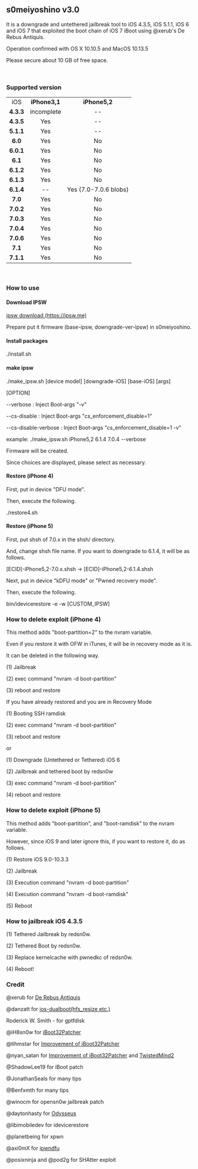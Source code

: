 <h2>s0meiyoshino v3.0</h2>
<p>It is a downgrade and untethered jailbreak tool to iOS 4.3.5, iOS 5.1.1, iOS 6 and iOS 7 that exploited the boot chain of iOS 7 iBoot using @xerub's De Rebus Antiquis.</p>
<p>Operation confirmed with OS X 10.10.5 and MacOS 10.13.5</p>
<p>Please secure about 10 GB of free space.</p>
<br/>
<h3>Supported version</h3>
<table style="border-collapse: collapse;" cellspacing="0" cellpadding="0">
    <tbody>
        <tr>
            <td>
                <p style="margin: 0.0px 0.0px 0.0px 0.0px; text-align: center;" align="center">iOS</p>
            </td>
            <td>
                <p style="margin: 0.0px 0.0px 0.0px 0.0px; text-align: center;" align="center"><strong>iPhone3,1</strong></span></p>
            </td>
            <td>
                <p style="margin: 0.0px 0.0px 0.0px 0.0px; text-align: center;" align="center"><strong>iPhone5,2</strong></span></p>
            </td>
        </tr>
        <tr>
            <td>
                <p style="margin: 0.0px 0.0px 0.0px 0.0px; text-align: center;" align="center"><strong>4.3.3</strong></span></p>
            </td>
            <td>
                <p style="margin: 0.0px 0.0px 0.0px 0.0px; text-align: center;" align="center">incomplete</span></p>
            </td>
            <td>
                <p style="margin: 0.0px 0.0px 0.0px 0.0px; text-align: center;" align="center">--</p>
            </td>
        </tr>
        <tr>
            <td>
                <p style="margin: 0.0px 0.0px 0.0px 0.0px; text-align: center;" align="center"><strong>4.3.5</strong></span></p>
            </td>
            <td>
                <p style="margin: 0.0px 0.0px 0.0px 0.0px; text-align: center;" align="center">Yes</span></p>
            </td>
            <td>
                <p style="margin: 0.0px 0.0px 0.0px 0.0px; text-align: center;" align="center">--</p>
            </td>
        </tr>
        <tr>
            <td>
                <p style="margin: 0.0px 0.0px 0.0px 0.0px; text-align: center;" align="center"><strong>5.1.1</strong></span></p>
            </td>
            <td>
                <p style="margin: 0.0px 0.0px 0.0px 0.0px; text-align: center;" align="center">Yes</span></p>
            </td>
            <td>
                <p style="margin: 0.0px 0.0px 0.0px 0.0px; text-align: center;" align="center">--</p>
            </td>
        </tr>
        <tr>
            <td>
                <p style="margin: 0.0px 0.0px 0.0px 0.0px; text-align: center;" align="center"><strong>6.0</strong></span></p>
            </td>
            <td>
                <p style="margin: 0.0px 0.0px 0.0px 0.0px; text-align: center;" align="center">Yes</span></p>
            </td>
            <td>
                <p style="margin: 0.0px 0.0px 0.0px 0.0px; text-align: center;" align="center">No</span></p>
            </td>
        </tr>
        <tr>
            <td>
                <p style="margin: 0.0px 0.0px 0.0px 0.0px; text-align: center;" align="center"><strong>6.0.1</strong></span></p>
            </td>
            <td>
                <p style="margin: 0.0px 0.0px 0.0px 0.0px; text-align: center;" align="center">Yes</span></p>
            </td>
            <td>
                <p style="margin: 0.0px 0.0px 0.0px 0.0px; text-align: center;" align="center">No</span></p>
            </td>
        </tr>
        <tr>
            <td>
                <p style="margin: 0.0px 0.0px 0.0px 0.0px; text-align: center;" align="center"><strong>6.1</strong></span></p>
            </td>
            <td>
                <p style="margin: 0.0px 0.0px 0.0px 0.0px; text-align: center;" align="center">Yes</span></p>
            </td>
            <td>
                <p style="margin: 0.0px 0.0px 0.0px 0.0px; text-align: center;" align="center">No</span></p>
            </td>
        </tr>
        <tr>
            <td>
                <p style="margin: 0.0px 0.0px 0.0px 0.0px; text-align: center;" align="center"><strong>6.1.2</strong></span></p>
            </td>
            <td>
                <p style="margin: 0.0px 0.0px 0.0px 0.0px; text-align: center;" align="center">Yes</span></p>
            </td>
            <td>
                <p style="margin: 0.0px 0.0px 0.0px 0.0px; text-align: center;" align="center">No</span></p>
            </td>
        </tr>
        <tr>
            <td>
                <p style="margin: 0.0px 0.0px 0.0px 0.0px; text-align: center;" align="center"><strong>6.1.3</strong></span></p>
            </td>
            <td>
                <p style="margin: 0.0px 0.0px 0.0px 0.0px; text-align: center;" align="center">Yes</span></p>
            </td>
            <td>
                <p style="margin: 0.0px 0.0px 0.0px 0.0px; text-align: center;" align="center">No</span></p>
            </td>
        </tr>
        <tr>
            <td>
                <p style="margin: 0.0px 0.0px 0.0px 0.0px; text-align: center;" align="center"><strong>6.1.4</strong></span></p>
            </td>
            <td>
                <p style="margin: 0.0px 0.0px 0.0px 0.0px; text-align: center;" align="center">--</span></p>
            </td>
            <td>
                <p style="margin: 0.0px 0.0px 0.0px 0.0px; text-align: center;" align="center">Yes (7.0-7.0.6 blobs)</span></p>
            </td>
        </tr>
        <tr>
            <td>
                <p style="margin: 0.0px 0.0px 0.0px 0.0px; text-align: center;" align="center"><strong>7.0</strong></span></p>
            </td>
            <td>
                <p style="margin: 0.0px 0.0px 0.0px 0.0px; text-align: center;" align="center">Yes</span></p>
            </td>
            <td>
                <p style="margin: 0.0px 0.0px 0.0px 0.0px; text-align: center;" align="center">No</span></p>
            </td>
        </tr>
        <tr>
            <td>
                <p style="margin: 0.0px 0.0px 0.0px 0.0px; text-align: center;" align="center"><strong>7.0.2</strong></span></p>
            </td>
            <td>
                <p style="margin: 0.0px 0.0px 0.0px 0.0px; text-align: center;" align="center">Yes</span></p>
            </td>
            <td>
                <p style="margin: 0.0px 0.0px 0.0px 0.0px; text-align: center;" align="center">No</span></p>
            </td>
        </tr>
        <tr>
            <td>
                <p style="margin: 0.0px 0.0px 0.0px 0.0px; text-align: center;" align="center"><strong>7.0.3</strong></span></p>
            </td>
            <td>
                <p style="margin: 0.0px 0.0px 0.0px 0.0px; text-align: center;" align="center">Yes</span></p>
            </td>
            <td>
                <p style="margin: 0.0px 0.0px 0.0px 0.0px; text-align: center;" align="center">No</span></p>
            </td>
        </tr>
        <tr>
            <td>
                <p style="margin: 0.0px 0.0px 0.0px 0.0px; text-align: center;" align="center"><strong>7.0.4</strong></span></p>
            </td>
            <td>
                <p style="margin: 0.0px 0.0px 0.0px 0.0px; text-align: center;" align="center">Yes</span></p>
            </td>
            <td>
                <p style="margin: 0.0px 0.0px 0.0px 0.0px; text-align: center;" align="center">No</span></p>
            </td>
        </tr>
        <tr>
            <td>
                <p style="margin: 0.0px 0.0px 0.0px 0.0px; text-align: center;" align="center"><strong>7.0.6</strong></span></p>
            </td>
            <td>
                <p style="margin: 0.0px 0.0px 0.0px 0.0px; text-align: center;" align="center">Yes</span></p>
            </td>
            <td>
                <p style="margin: 0.0px 0.0px 0.0px 0.0px; text-align: center;" align="center">No</span></p>
            </td>
        </tr>
        <tr>
            <td>
                <p style="margin: 0.0px 0.0px 0.0px 0.0px; text-align: center;" align="center"><strong>7.1</strong></span></p>
            </td>
            <td>
                <p style="margin: 0.0px 0.0px 0.0px 0.0px; text-align: center;" align="center">Yes</span></p>
            </td>
            <td>
                <p style="margin: 0.0px 0.0px 0.0px 0.0px; text-align: center;" align="center">No</span></p>
            </td>
        </tr>
        <tr>
            <td>
                <p style="margin: 0.0px 0.0px 0.0px 0.0px; text-align: center;" align="center"><strong>7.1.1</strong></span></p>
            </td>
            <td>
                <p style="margin: 0.0px 0.0px 0.0px 0.0px; text-align: center;" align="center">Yes</span></p>
            </td>
            <td>
                <p style="margin: 0.0px 0.0px 0.0px 0.0px; text-align: center;" align="center">No</span></p>
            </td>
        </tr>
    </tbody>
</table>
<br/>
<h3>How to use</h3>
<h4>Download IPSW</h4>
<a href="https://ipsw.me">ipsw download (https://ipsw.me)</a><br/>
<p>Prepare put it firmware (base-ipsw, downgrade-ver-ipsw) in s0meiyoshino.<br/></p>
<p></p>
<h4>Install packages</h4>
./install.sh<br/>
<p></p>
<h4>make ipsw</h4>
<p>./make_ipsw.sh [device model] [downgrade-iOS] [base-iOS] [args]<br/>
<p></p>
<p>[OPTION]</p>
<p>--verbose                 : Inject Boot-args "-v"</p>
<p>--cs-disable              : Inject Boot-args "cs_enforcement_disable=1"</p>
<p>--cs-disable-verbose      : Inject Boot-args "cs_enforcement_disable=1 -v"</p>
<p></p>
<p>example: ./make_ipsw.sh iPhone5,2 6.1.4 7.0.4 --verbose</p>
<p>Firmware will be created.</p>
<p>Since choices are displayed, please select as necessary.</p>
<p></p>
<h4>Restore (iPhone 4)</h4>
<p>First, put in device "DFU mode".</p>
<p>Then, execute the following.</p>
<p>./restore4.sh</p>
<p></p>
<h4>Restore (iPhone 5)</h4>
<p>First, put shsh of 7.0.x in the shsh/ directory.</p>
<p>And, change shsh file name. If you want to downgrade to 6.1.4, it will be as follows.</p>
<p>[ECID]-iPhone5,2-7.0.x.shsh -> [ECID]-iPhone5,2-6.1.4.shsh</p>
<p></p>
<p>Next, put in device "kDFU mode" or "Pwned recovery mode".</p>
<p>Then, execute the following.</p>
<p>bin/idevicerestore -e -w [CUSTOM_IPSW]</p>
<p></p>
<h3>How to delete exploit (iPhone 4)</h3>
<p>This method adds "boot-partition=2" to the nvram variable.</p>
<p>Even if you restore it with OFW in iTunes, it will be in recovery mode as it is.</p>
<p></p>
<p>It can be deleted in the following way.</p>
<p>(1) Jailbreak</p>
<p>(2) exec command "nvram -d boot-partition"</p>
<p>(3) reboot and restore</p>
<p></p>
<p>If you have already restored and you are in Recovery Mode</p>
<p>(1) Booting SSH ramdisk</p>
<p>(2) exec command "nvram -d boot-partition"</p>
<p>(3) reboot and restore</p>
<p>or</p>
<p>(1) Downgrade (Untethered or Tethered) iOS 6</p>
<p>(2) Jailbreak and tethered boot by redsn0w</p>
<p>(3) exec command "nvram -d boot-partition"</p>
<p>(4) reboot and restore</p>
<p></p>
<h3>How to delete exploit (iPhone 5)</h3>
<p>This method adds "boot-partition", and "boot-ramdisk" to the nvram variable.</p>
<p>However, since iOS 9 and later ignore this, if you want to restore it, do as follows.</p>
<p>(1) Restore iOS 9.0-10.3.3</p>
<p>(2) Jailbreak</p>
<p>(3) Execution command "nvram -d boot-partition"</p>
<p>(4) Execution command "nvram -d boot-ramdisk"</p>
<p>(5) Reboot</p>
<p></p>
<h3>How to jailbreak iOS 4.3.5</h3>
<p>(1) Tethered Jailbreak by redsn0w.</p>
<p>(2) Tethered Boot by redsn0w.</p>
<p>(3) Replace kernelcache with pwnedkc of redsn0w.</p>
<p>(4) Reboot!</p>
<p></p>
<h3>Credit</h3>
<p>@xerub for <a href="https://xerub.github.io/ios/iboot/2018/05/10/de-rebus-antiquis.html">De Rebus Antiquis</a></p>
<p>@danzatt for <a href="https://github.com/danzatt/ios-dualboot">ios-dualboot(hfs_resize etc.)</a></p>
<p>Roderick W. Smith - for gptfdisk</p>
<p>@iH8sn0w for <a href="https://github.com/iH8sn0w/iBoot32Patcher">iBoot32Patcher</a></p>
<p>@tihmstar for <a href="https://github.com/tihmstar/iBoot32Patcher">Improvement of iBoot32Patcher</a></p>
<p>@nyan_satan for <a href="https://github.com/NyanSatan/iBoot32Patcher">Improvement of iBoot32Patcher</a> and <a href="https://github.com/NyanSatan/TwistedMind2">TwistedMind2</a></p>
<p>@ShadowLee19 for iBoot patch</p>
<p>@JonathanSeals for many tips</p>
<p>@Benfxmth for many tips</p>
<p>@winocm for opensn0w jailbreak patch</p>
<p>@daytonhasty for <a href="https://dayt0n.com/articles/Odysseus/">Odysseus</a></p>
<p>@libimobiledev for idevicerestore</p>
<p>@planetbeing for xpwn</p>
<p>@axi0mX for <a href="https://github.com/axi0mX/ipwndfu">ipwndfu</a></p>
<p>@posixninja and @pod2g for SHAtter exploit</p>
<br/>